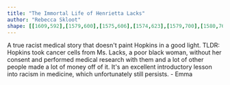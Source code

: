 ```yaml
---
title: "The Immortal Life of Henrietta Lacks"
author: "Rebecca Skloot"
shape: [[1609,592],[1579,600],[1575,606],[1574,623],[1579,700],[1580,764],[1583,795],[1585,867],[1588,900],[1588,933],[1590,953],[1592,1028],[1595,1051],[1595,1079],[1599,1116],[1603,1245],[1605,1261],[1605,1298],[1609,1329],[1608,1349],[1610,1362],[1613,1366],[1618,1368],[1649,1368],[1704,1365],[1711,1363],[1715,1359],[1716,1350],[1712,1331],[1711,1228],[1708,1195],[1709,1180],[1707,1168],[1706,1096],[1702,1032],[1702,1002],[1699,962],[1699,935],[1697,917],[1690,732],[1688,717],[1688,686],[1683,650],[1682,606],[1678,596],[1673,593],[1614,592]]
---
```

A true racist medical story that doesn't paint Hopkins in a good light. TLDR: Hopkins took cancer cells from Ms. Lacks, a poor black woman, without her consent and performed medical research with them and a lot of other people made a lot of money off of it. It's an excellent introductory lesson into racism in medicine, which unfortunately still persists. - Emma
